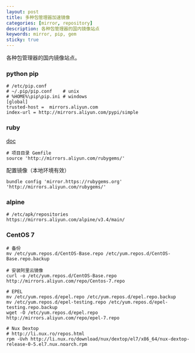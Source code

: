 ```yaml
---
layout: post
title: 多种包管理器加速镜像
categories: [mirror, repository]
description: 各种包管理器的国内镜像站点
keywords: mirror, pip, gem
sticky: true
---
```


各种包管理器的国内镜像站点。


### python pip
```
# /etc/pip.conf
# ~/.pip/pip.conf    # unix
# %HOME%\pip\pip.ini # windows
[global]
trusted-host =  mirrors.aliyun.com
index-url = http://mirrors.aliyun.com/pypi/simple
```

### ruby
[doc](http://mirrors.aliyun.com/help/rubygems)

```
# 项目目录 Gemfile
source 'http://mirrors.aliyun.com/rubygems/'
```

配置镜像（本地环境有效）
```
bundle config 'mirror.https://rubygems.org' 'http://mirrors.aliyun.com/rubygems/'
```

### alpine
```
# /etc/apk/repositories
https://mirrors.aliyun.com/alpine/v3.4/main/
```

### CentOS 7
```
# 备份
mv /etc/yum.repos.d/CentOS-Base.repo /etc/yum.repos.d/CentOS-Base.repo.backup

# 安装阿里云镜像
curl -o /etc/yum.repos.d/CentOS-Base.repo http://mirrors.aliyun.com/repo/Centos-7.repo

# EPEL
mv /etc/yum.repos.d/epel.repo /etc/yum.repos.d/epel.repo.backup
mv /etc/yum.repos.d/epel-testing.repo /etc/yum.repos.d/epel-testing.repo.backup
wget -O /etc/yum.repos.d/epel.repo http://mirrors.aliyun.com/repo/epel-7.repo

# Nux Dextop
# http://li.nux.ro/repos.html
rpm -Uvh http://li.nux.ro/download/nux/dextop/el7/x86_64/nux-dextop-release-0-5.el7.nux.noarch.rpm
```



